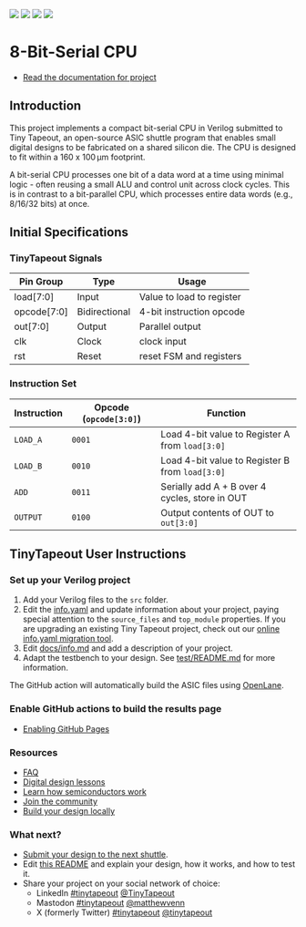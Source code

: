![](../../workflows/gds/badge.svg) ![](../../workflows/docs/badge.svg) ![](../../workflows/test/badge.svg) ![](../../workflows/fpga/badge.svg)

# 8-Bit-Serial CPU

- [Read the documentation for project](docs/info.md)

## Introduction

This project implements a compact bit-serial CPU in Verilog submitted to Tiny Tapeout, an open-source ASIC shuttle program that enables small digital designs to be fabricated on a shared silicon die. The CPU is designed to fit within a 160 x 100 μm footprint.

A bit-serial CPU processes one bit of a data word at a time using minimal logic - often reusing a small ALU and control unit across clock cycles. This is in contrast to a bit-parallel CPU, which processes entire data words (e.g., 8/16/32 bits) at once.

## Initial Specifications
### TinyTapeout Signals
| Pin Group	| Type |	Usage |
| --------- | ---- | ------ |
| load[7:0] |	Input	| Value to load to register |
| opcode[7:0]	 | Bidirectional | 4-bit instruction opcode |
| out[7:0] | Output |	Parallel output |
| clk |	Clock |	clock input |
| rst	| Reset |	reset FSM and registers |

### Instruction Set
| Instruction | Opcode (`opcode[3:0]`) | Function                                        |
| ----------- | ---------------------- | ----------------------------------------------- |
| `LOAD_A`    | `0001`                 | Load 4-bit value to Register A from `load[3:0]` |
| `LOAD_B`    | `0010`                 | Load 4-bit value to Register B from `load[3:0]` |
| `ADD`       | `0011`                 | Serially add A + B over 4 cycles, store in OUT  |
| `OUTPUT`    | `0100`                 | Output contents of OUT to `out[3:0]`            |


## TinyTapeout User Instructions
### Set up your Verilog project

1. Add your Verilog files to the `src` folder.
2. Edit the [info.yaml](info.yaml) and update information about your project, paying special attention to the `source_files` and `top_module` properties. If you are upgrading an existing Tiny Tapeout project, check out our [online info.yaml migration tool](https://tinytapeout.github.io/tt-yaml-upgrade-tool/).
3. Edit [docs/info.md](docs/info.md) and add a description of your project.
4. Adapt the testbench to your design. See [test/README.md](test/README.md) for more information.

The GitHub action will automatically build the ASIC files using [OpenLane](https://www.zerotoasiccourse.com/terminology/openlane/).

### Enable GitHub actions to build the results page

- [Enabling GitHub Pages](https://tinytapeout.com/faq/#my-github-action-is-failing-on-the-pages-part)

### Resources

- [FAQ](https://tinytapeout.com/faq/)
- [Digital design lessons](https://tinytapeout.com/digital_design/)
- [Learn how semiconductors work](https://tinytapeout.com/siliwiz/)
- [Join the community](https://tinytapeout.com/discord)
- [Build your design locally](https://www.tinytapeout.com/guides/local-hardening/)

### What next?

- [Submit your design to the next shuttle](https://app.tinytapeout.com/).
- Edit [this README](README.md) and explain your design, how it works, and how to test it.
- Share your project on your social network of choice:
  - LinkedIn [#tinytapeout](https://www.linkedin.com/search/results/content/?keywords=%23tinytapeout) [@TinyTapeout](https://www.linkedin.com/company/100708654/)
  - Mastodon [#tinytapeout](https://chaos.social/tags/tinytapeout) [@matthewvenn](https://chaos.social/@matthewvenn)
  - X (formerly Twitter) [#tinytapeout](https://twitter.com/hashtag/tinytapeout) [@tinytapeout](https://twitter.com/tinytapeout)
